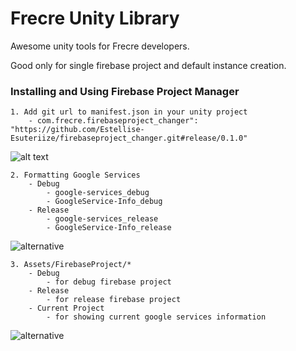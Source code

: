 # Frecre Unity Library
Awesome unity tools for Frecre developers.

Good only for single firebase project and default instance creation.


### Installing and Using Firebase Project Manager

```
1. Add git url to manifest.json in your unity project
	- com.frecre.firebaseproject_changer": "https://github.com/Estellise-Esuteriize/firebaseproject_changer.git#release/0.1.0"
```
![alt text](../media/Screen%20Shot%202020-07-07%20at%2012.15.08%20AM.png?raw=true)
```
2. Formatting Google Services
	- Debug
		- google-services_debug
		- GoogleService-Info_debug
	- Release
		- google-services_release
		- GoogleService-Info_release
```
![alternative](../media/Screen%20Shot%202020-07-07%20at%2012.16.43%20AM.png?raw=true)
```
3. Assets/FirebaseProject/*
	- Debug
		- for debug firebase project
	- Release
		- for release firebase project
	- Current Project
		- for showing current google services information
```
![alternative](../media/Screen%20Shot%202020-07-07%20at%2012.17.44%20AM.png?raw=true)